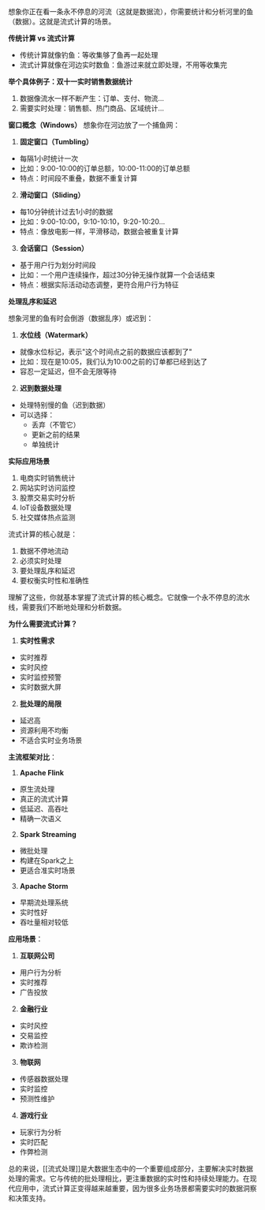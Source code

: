 


想象你正在看一条永不停息的河流（这就是数据流），你需要统计和分析河里的鱼（数据）。这就是流式计算的场景。

**传统计算 vs 流式计算**
- 传统计算就像钓鱼：等收集够了鱼再一起处理
- 流式计算就像在河边实时数鱼：鱼游过来就立即处理，不用等收集完

**举个具体例子：双十一实时销售数据统计**
1. 数据像流水一样不断产生：订单、支付、物流...
2. 需要实时处理：销售额、热门商品、区域统计...

**窗口概念（Windows）**
想象你在河边放了一个捕鱼网：

1. **固定窗口（Tumbling）**
- 每隔1小时统计一次
- 比如：9:00-10:00的订单总额，10:00-11:00的订单总额
- 特点：时间段不重叠，数据不重复计算

2. **滑动窗口（Sliding）**
- 每10分钟统计过去1小时的数据
- 比如：9:00-10:00，9:10-10:10，9:20-10:20...
- 特点：像放电影一样，平滑移动，数据会被重复计算

3. **会话窗口（Session）**
- 基于用户行为划分时间段
- 比如：一个用户连续操作，超过30分钟无操作就算一个会话结束
- 特点：根据实际活动动态调整，更符合用户行为特征

**处理乱序和延迟**

想象河里的鱼有时会倒游（数据乱序）或迟到：

1. **水位线（Watermark）**
- 就像水位标记，表示"这个时间点之前的数据应该都到了"
- 比如：现在是10:05，我们认为10:00之前的订单都已经到达了
- 容忍一定延迟，但不会无限等待

2. **迟到数据处理**
- 处理特别慢的鱼（迟到数据）
- 可以选择：
  - 丢弃（不管它）
  - 更新之前的结果
  - 单独统计

**实际应用场景**
1. 电商实时销售统计
2. 网站实时访问监控
3. 股票交易实时分析
4. IoT设备数据处理
5. 社交媒体热点监测

流式计算的核心就是：
1. 数据不停地流动
2. 必须实时处理
3. 要处理乱序和延迟
4. 要权衡实时性和准确性

理解了这些，你就基本掌握了流式计算的核心概念。它就像一个永不停息的流水线，需要我们不断地处理和分析数据。

**为什么需要流式计算？**

1. **实时性需求**
- 实时推荐
- 实时风控
- 实时监控预警
- 实时数据大屏

2. **批处理的局限**
- 延迟高
- 资源利用不均衡
- 不适合实时业务场景

**主流框架对比**：

1. **Apache Flink**
- 原生流处理
- 真正的流式计算
- 低延迟、高吞吐
- 精确一次语义

2. **Spark Streaming**
- 微批处理
- 构建在Spark之上
- 更适合准实时场景

3. **Apache Storm**
- 早期流处理系统
- 实时性好
- 吞吐量相对较低

**应用场景**：

1. **互联网公司**
- 用户行为分析
- 实时推荐
- 广告投放

2. **金融行业**
- 实时风控
- 交易监控
- 欺诈检测

3. **物联网**
- 传感器数据处理
- 实时监控
- 预测性维护

4. **游戏行业**
- 玩家行为分析
- 实时匹配
- 作弊检测

总的来说，[[流式处理]]是大数据生态中的一个重要组成部分，主要解决实时数据处理的需求。它与传统的批处理相比，更注重数据的实时性和持续处理能力。在现代应用中，流式计算正变得越来越重要，因为很多业务场景都需要实时的数据洞察和决策支持。

